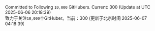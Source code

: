 Committed to Following `10,000` GitHubers. Current: <!-- FOLLOWING_COUNT -->300<!-- FOLLOWING_COUNT --> (Update at UTC <!-- LAST_UPDATED -->2025-06-06 20:18:39<!-- LAST_UPDATED -->)<br>
致力于关注`10,000`个GitHuber。当前：<!-- FOLLOWING_COUNT -->300<!-- FOLLOWING_COUNT --> (更新于北京时间 <!-- LAST_UPDATED_CST -->2025-06-07 04:18:39<!-- LAST_UPDATED_CST -->)
